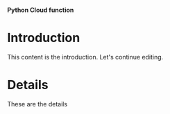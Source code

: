 **Python Cloud function**

Introduction
===============

This content is the introduction. Let's continue editing.

Details
===============

These are the details
